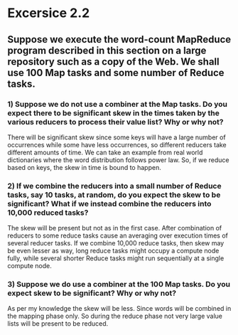 # Excersice 2.2 

## Suppose we execute the word-count MapReduce program described in this section on a large repository such as a copy of the Web. We shall use 100 Map tasks and some number of Reduce tasks.

### 1)	Suppose we do not use a combiner at the Map tasks. Do you expect there to be significant skew in the times taken by the various reducers to process their value list? Why or why not?

There will be significant skew since some keys will have a large number of occurrences while some have less occurrences, so different reducers take different amounts of time. We can take an example from real world dictionaries where the word distribution follows power law. So, if we reduce based on keys, the skew in time is bound to happen.

### 2)	If we combine the reducers into a small number of Reduce tasks, say 10 tasks, at random, do you expect the skew to be significant? What if we instead combine the reducers into 10,000 reduced tasks?

The skew will be present but not as in the first case. After combination of reducers to some reduce tasks cause an averaging over execution times of several reducer tasks. If we combine 10,000 reduce tasks, then skew may be even lesser as way, long reduce tasks might occupy a compute node fully, while several shorter Reduce tasks might run sequentially at a single compute node.

### 3)	Suppose we do use a combiner at the 100 Map tasks. Do you expect skew to be significant? Why or why not?

As per my knowledge the skew will be less. Since words will be combined in the mapping phase only. So during the reduce phase not very large value lists will be present to be reduced.
